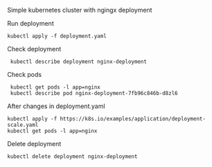 Simple kubernetes cluster with ngingx deployment

Run deployment

```
kubectl apply -f deployment.yaml
```

Check deployment

```
 kubectl describe deployment nginx-deployment
```

Check pods

```
 kubectl get pods -l app=nginx
 kubectl describe pod nginx-deployment-7fb96c846b-d8zl6
```

After changes in deployment.yaml

```
kubectl apply -f https://k8s.io/examples/application/deployment-scale.yaml
kubectl get pods -l app=nginx
```

Delete deployment

```
kubectl delete deployment nginx-deployment
```
